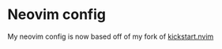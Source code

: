 # Neovim config 

My neovim config is now based off of my fork of [kickstart.nvim](https://github.com/cfsanderson/kickstart-cfs.nvim)

